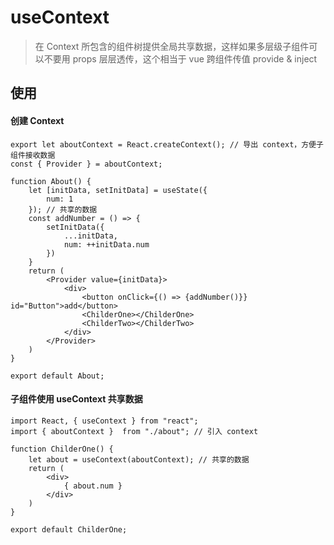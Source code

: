 <!--
 * @Descripttion: 
 * @Author: tom-z(spirit108@foxmail.com)
 * @Date: 2020-11-25 08:45:17
 * @LastEditors: tom-z(spirit108@foxmail.com)
 * @LastEditTime: 2020-11-25 10:53:26
-->
# useContext
> 在 Context 所包含的组件树提供全局共享数据，这样如果多层级子组件可以不要用 props 层层透传，这个相当于 vue 跨组件传值 provide & inject

## 使用
#### 创建 Context

```
export let aboutContext = React.createContext(); // 导出 context，方便子组件接收数据
const { Provider } = aboutContext;

function About() {
    let [initData, setInitData] = useState({
        num: 1
    }); // 共享的数据
    const addNumber = () => {
        setInitData({
            ...initData,
            num: ++initData.num
        })
    }
    return (
        <Provider value={initData}>
            <div>
                <button onClick={() => {addNumber()}} id="Button">add</button>
                <ChilderOne></ChilderOne>
                <ChilderTwo></ChilderTwo>
            </div>
        </Provider>
    )
}

export default About;
```

#### 子组件使用 useContext 共享数据

```
import React, { useContext } from "react";
import { aboutContext }  from "./about"; // 引入 context

function ChilderOne() {
    let about = useContext(aboutContext); // 共享的数据
    return (
        <div>
            { about.num }
        </div>
    )
}

export default ChilderOne;
```